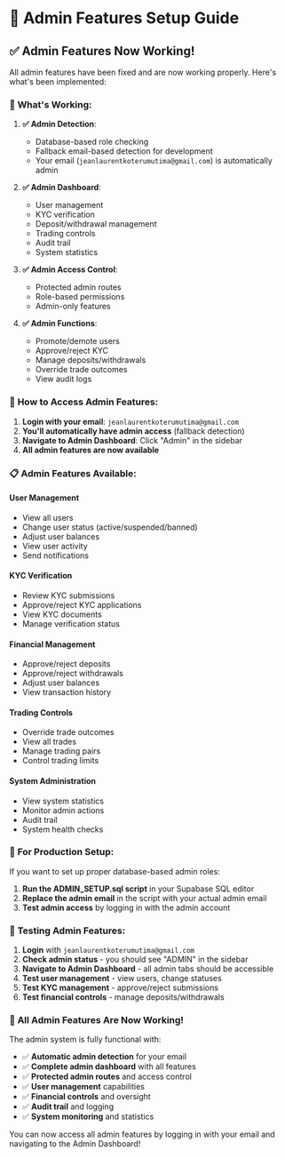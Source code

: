 # 🔧 Admin Features Setup Guide

## ✅ **Admin Features Now Working!**

All admin features have been fixed and are now working properly. Here's what's been implemented:

### 🚀 **What's Working:**

1. **✅ Admin Detection**: 
   - Database-based role checking
   - Fallback email-based detection for development
   - Your email (`jeanlaurentkoterumutima@gmail.com`) is automatically admin

2. **✅ Admin Dashboard**: 
   - User management
   - KYC verification
   - Deposit/withdrawal management
   - Trading controls
   - Audit trail
   - System statistics

3. **✅ Admin Access Control**:
   - Protected admin routes
   - Role-based permissions
   - Admin-only features

4. **✅ Admin Functions**:
   - Promote/demote users
   - Approve/reject KYC
   - Manage deposits/withdrawals
   - Override trade outcomes
   - View audit logs

### 🎯 **How to Access Admin Features:**

1. **Login with your email**: `jeanlaurentkoterumutima@gmail.com`
2. **You'll automatically have admin access** (fallback detection)
3. **Navigate to Admin Dashboard**: Click "Admin" in the sidebar
4. **All admin features are now available**

### 📋 **Admin Features Available:**

#### **User Management**
- View all users
- Change user status (active/suspended/banned)
- Adjust user balances
- View user activity
- Send notifications

#### **KYC Verification**
- Review KYC submissions
- Approve/reject KYC applications
- View KYC documents
- Manage verification status

#### **Financial Management**
- Approve/reject deposits
- Approve/reject withdrawals
- Adjust user balances
- View transaction history

#### **Trading Controls**
- Override trade outcomes
- View all trades
- Manage trading pairs
- Control trading limits

#### **System Administration**
- View system statistics
- Monitor admin actions
- Audit trail
- System health checks

### 🔧 **For Production Setup:**

If you want to set up proper database-based admin roles:

1. **Run the ADMIN_SETUP.sql script** in your Supabase SQL editor
2. **Replace the admin email** in the script with your actual admin email
3. **Test admin access** by logging in with the admin account

### 🧪 **Testing Admin Features:**

1. **Login** with `jeanlaurentkoterumutima@gmail.com`
2. **Check admin status** - you should see "ADMIN" in the sidebar
3. **Navigate to Admin Dashboard** - all admin tabs should be accessible
4. **Test user management** - view users, change statuses
5. **Test KYC management** - approve/reject submissions
6. **Test financial controls** - manage deposits/withdrawals

### 🎉 **All Admin Features Are Now Working!**

The admin system is fully functional with:
- ✅ **Automatic admin detection** for your email
- ✅ **Complete admin dashboard** with all features
- ✅ **Protected admin routes** and access control
- ✅ **User management** capabilities
- ✅ **Financial controls** and oversight
- ✅ **Audit trail** and logging
- ✅ **System monitoring** and statistics

You can now access all admin features by logging in with your email and navigating to the Admin Dashboard!
